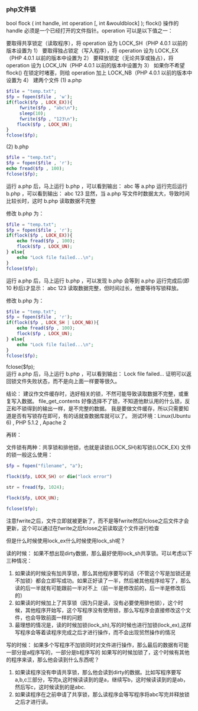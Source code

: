 ###                                       php文件锁

bool flock ( int handle, int operation [, int &wouldblock] );
flock() 操作的 handle 必须是一个已经打开的文件指针。operation 可以是以下值之一：

要取得共享锁定（读取程序），将 operation 设为 LOCK_SH（PHP 4.0.1 以前的版本设置为 1）
要取得独占锁定（写入程序），将 operation 设为 LOCK_EX（PHP 4.0.1 以前的版本中设置为 2）
要释放锁定（无论共享或独占），将 operation 设为 LOCK_UN（PHP 4.0.1 以前的版本中设置为 3）
如果你不希望 flock() 在锁定时堵塞，则给 operation 加上 LOCK_NB（PHP 4.0.1 以前的版本中设置为 4）
建两个文件
(1) a.php

```php
$file = "temp.txt";    
$fp = fopen($file , 'w');    
if(flock($fp , LOCK_EX)){    
     fwrite($fp , "abc\n");    
     sleep(10);    
     fwrite($fp , "123\n");    
    flock($fp , LOCK_UN);    
}    
fclose($fp);   
```


(2) b.php

```php
$file = "temp.txt";    
$fp = fopen($file , 'r');    
echo fread($fp , 100);    
fclose($fp); 
```


运行 a.php 后，马上运行 b.php ，可以看到输出：
abc
等 a.php 运行完后运行 b.php ，可以看到输出：
abc
123
显然，当 a.php 写文件时数据太大，导致时间比较长时，这时 b.php 读取数据不完整

修改 b.php 为：

```php
$file = "temp.txt";    
$fp = fopen($file , 'r');    
if(flock($fp , LOCK_EX)){    
    echo fread($fp , 100);    
    flock($fp , LOCK_UN);    
} else{    
    echo "Lock file failed...\n";    
}    
fclose($fp); 
```


运行 a.php 后，马上运行 b.php ，可以发现 b.php 会等到 a.php 运行完成后(即 10 秒后)才显示：
abc
123
读取数据完整，但时间过长，他要等待写锁释放。

修改 b.php 为：

```php
$file = "temp.txt";    
$fp = fopen($file , 'r');    
if(flock($fp , LOCK_SH | LOCK_NB)){    
    echo fread($fp , 100);    
    flock($fp , LOCK_UN);    
} else{    
    echo "Lock file failed...\n";    
}    
fclose($fp);   
```


fclose($fp);   
运行 a.php 后，马上运行 b.php ，可以看到输出：
Lock file failed…
证明可以返回锁文件失败状态，而不是向上面一样要等很久。

结论：
建议作文件缓存时，选好相关的锁，不然可能导致读取数据不完整，或重复写入数据。
file_get_contents 好像选择不了锁，不知道他默认用的什么锁，反正和不锁得到的输出一样，是不完整的数据。
我是要做文件缓存，所以只需要知道是否有写锁存在即可，有的话就查数据库就可以了。
测试环境：Linux(Ubuntu 6) , PHP 5.1.2 , Apache 2

再转：

文件锁有两种：共享锁和排他锁，也就是读锁(LOCK_SH)和写锁(LOCK_EX) 
文件的锁一般这么使用：


```php
$fp = fopen("filename", "a");   

flock($fp, LOCK_SH) or die("lock error")   

str = fread(fp, 1024);   

flock($fp, LOCK_UN);   

fclose($fp);  

```



注意fwrite之后，文件立即就被更新了，而不是等fwrite然后fclose之后文件才会更新，这个可以通过在fwrite之后fclose之前读取这个文件进行检查 

但是什么时候使用lock_ex什么时候使用lock_sh呢？ 

读的时候： 
如果不想出现dirty数据，那么最好使用lock_sh共享锁。可以考虑以下三种情况： 
1. 如果读的时候没有加共享锁，那么其他程序要写的话（不管这个写是加锁还是不加锁）都会立即写成功。如果正好读了一半，然后被其他程序给写了，那么读的后一半就有可能跟前一半对不上（前一半是修改前的，后一半是修改后的） 
2. 如果读的时候加上了共享锁（因为只是读，没有必要使用排他锁），这个时候，其他程序开始写，这个写程序没有使用锁，那么写程序会直接修改这个文件，也会导致前面一样的问题 
3. 最理想的情况是，读的时候加锁(lock_sh),写的时候也进行加锁(lock_ex),这样写程序会等着读程序完成之后才进行操作，而不会出现贸然操作的情况 

写的时候： 
如果多个写程序不加锁同时对文件进行操作，那么最后的数据有可能一部分是a程序写的，一部分是b程序写的 
如果写的时候加锁了，这个时候有其他的程序来读，那么他会读到什么东西呢？ 
1. 如果读程序没有申请共享锁，那么他会读到dirty的数据。比如写程序要写a,b,c三部分，写完a,这时候读读到的是a，继续写b，这时候读读到的是ab，然后写c，这时候读到的是abc. 
2. 如果读程序在之前申请了共享锁，那么读程序会等写程序将abc写完并释放锁之后才进行读。 
